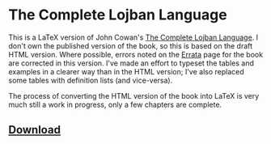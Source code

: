 The Complete Lojban Language
============================

This is a LaTeX version of John Cowan's [The Complete Lojban 
Language](http://www.lojban.org/tiki/tiki-index.php?page=The+Lojban+Reference+Grammar&bl). 
I don't own the 
published version of the book, so this is based on the draft HTML 
version. Where possible, errors noted on the 
[Errata](http://www.lojban.org/tiki/tiki-index.php?page=CLL%2C+aka+Reference+Grammar%2C+Errata) 
page for the book are corrected in this version. I've made an effort to 
typeset the tables and examples in a clearer way than in the HTML 
version; I've also replaced some tables with definition lists (and 
vice-versa).

The process of converting the HTML version of the book into LaTeX is 
very much still a work in progress, only a few chapters are complete.

[Download](http://github.com/duairc/cll/raw/master/book.pdf)
---------
